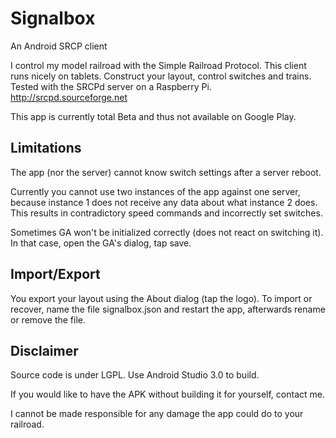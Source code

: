 # Signalbox

An Android SRCP client

I control my model railroad with the Simple Railroad Protocol. This client runs nicely on tablets.
Construct your layout, control switches and trains.
Tested with the SRCPd server on a Raspberry Pi.
http://srcpd.sourceforge.net

This app is currently total Beta and thus not available on Google Play.

## Limitations

The app (nor the server) cannot know switch settings after a server reboot.

Currently you cannot use two instances of the app against one server, because instance 1 does not receive
any data about what instance 2 does. This results in contradictory speed commands and incorrectly set switches.

Sometimes GA won't be initialized correctly (does not react on switching it). In that case, open
the GA's dialog, tap save.

## Import/Export

You export your layout using the About dialog (tap the logo).
To import or recover, name the file signalbox.json and restart the app, afterwards rename or remove the file. 

## Disclaimer

Source code is under LGPL. Use Android Studio 3.0 to build.

If you would like to have the APK without building it for yourself, contact me.

I cannot be made responsible for any damage the app could do to your railroad.

